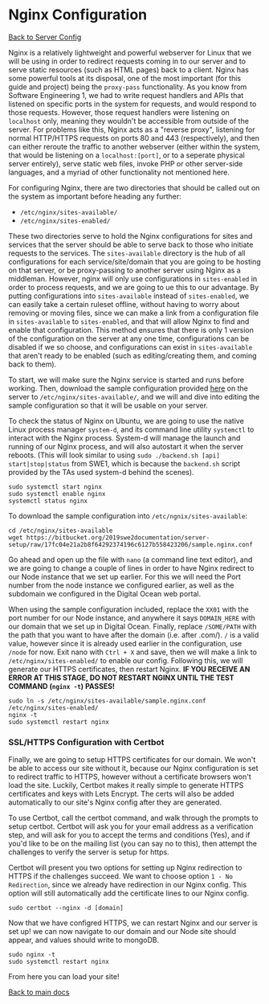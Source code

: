 # Nginx Configuration
[Back to Server Config](/README.md)

Nginx is a relatively lightweight and powerful webserver for Linux that we will be using in order to redirect requests coming in to our server and to serve static resources (such as HTML pages) back to a client. Nginx has some powerful tools at its disposal, one of the most important (for this guide and project) being the `proxy-pass` functionality. As you know from Software Engineering 1, we had to write request handlers and APIs that listened on specific ports in the system for requests, and would respond to those requests. However, those request handlers were listening on `localhost` only, meaning they wouldn't be accessible from outside of the server. For problems like this, Nginx acts as a "reverse proxy", listening for normal HTTP/HTTPS requests on ports 80 and 443 (respectively), and then can either reroute the traffic to another webserver (either within the system, that would be listening on a `localhost:[port]`, or to a seperate physical server entirely), serve static web files, invoke PHP or other server-side languages, and a myriad of other functionality not mentioned here. 

For configuring Nginx, there are two directories that should be called out on the system as important before heading any further:

 * `/etc/nginx/sites-available/`
 * `/etc/nginx/sites-enabled/`

These two directories serve to hold the Nginx configurations for sites and services that the server should be able to serve back to those who initiate requests to the services. The `sites-available` directory is the hub of all configurations for each service/site/domain that you are going to be hosting on that server, or be proxy-passing to another server using Nginx as a middleman. However, nginx will only use configurations in `sites-enabled` in order to process requests, and we are going to ue this to our advantage. By putting configurations into `sites-available` instead of `sites-enabled`, we can easily take a certain ruleset offline, without having to worry about removing or moving files, since we can make a link from a configuration file in `sites-available` to `sites-enabled`, and that will allow Nginx to find and enable that configuration. This method ensures that there is only 1 version of the configuration on the server at any one time, configurations can be disabled if we so choose, and configurations can exist in `sites-available` that aren't ready to be enabled (such as editing/creating them, and coming back to them).

To start, we will make sure the Nginx service is started and runs before working. Then, download the sample configuration provided [here](sample.nginx.conf) on the server to `/etc/nginx/sites-available/`, and we will and dive into editing the sample configuration so that it will be usable on your server.

To check the status of Nginx on Ubuntu, we are going to use the native Linux process manager `system-d`, and its command line utility `systemctl` to interact with the Nginx process. System-d will manage the launch and running of our Nginx process, and will also autostart it when the server reboots. (This will look similar to using `sudo ./backend.sh [api] start|stop|status` from SWE1, which is because the `backend.sh` script provided by the TAs used system-d behind the scenes).

```
sudo systemctl start nginx
sudo systemctl enable nginx
systemctl status nginx
```

To download the sample configuration into `/etc/ngnix/sites-available`:

```
cd /etc/nginx/sites-available
wget https://bitbucket.org/2019swe2documentation/server-setup/raw/17fc04e21a2b8f64292374196c6127b558423206/sample.nginx.conf
```

Go ahead and open up the file with `nano` (a command line text editor), and we are going to change a couple of lines in order to have Nginx redirect to our Node instance that we set up earlier. For this we will need the Port number from the node instance we configured earlier, as well as the subdomain we configured in the Digital Ocean web portal. 

When using the sample configuration included, replace the `XX01` with the port number for our Node instance, and anywhere it says `DOMAIN_HERE` with our domain that we set up in Digital Ocean. Finally, replace `/SOME/PATH` with the path that you want to have after the domain (i.e. after .com/). `/` is a valid value, however since it is already used earlier in the configuration, use `/node` for now. Exit nano with `Ctrl + X` and save, then we will make a link to `/etc/nginx/sites-enabled/` to enable our config. Following this, we will generate our HTTPS certificates, then restart Nginx. **IF YOU RECEIVE AN ERROR AT THIS STAGE, DO NOT RESTART NGINX UNTIL THE TEST COMMAND (`nginx -t`) PASSES!**

```
sudo ln -s /etc/nginx/sites-available/sample.nginx.conf /etc/nginx/sites-enabled/
nginx -t
sudo systemctl restart nginx
```

### SSL/HTTPS Configuration with Certbot

Finally, we are going to setup HTTPS certificates for our domain. We won't be able to access our site without it, because our Nginx configuration is set to redirect traffic to HTTPS, however without a certificate browsers won't load the site. Luckily, Certbot makes it really simple to generate HTTPS certificates and keys with Lets Encrypt. The certs will also be added automatically to our site's Nginx config after they are generated.

To use Certbot, call the certbot command, and walk through the prompts to setup certbot. Certbot will ask you for your email address as a verification step, and will ask for you to accept the terms and conditions (Yes), and if you'd like to be on the mailing list (you can say no to this), then attempt the challenges to verify the server is setup for https.

Certbot will present you two options for setting up Nginx redirection to HTTPS if the challenges succeed. We want to choose option `1 - No Redirection`, since we already have redirection in our Nginx config. This option will still automatically add the certificate lines to our Nginx config.

```
sudo certbot --nginx -d [domain]
```

Now that we have configred HTTPS, we can restart Nginx and our server is set up! we can now navigate to our domain and our Node site should appear, and values should write to mongoDB.

```
sudo nginx -t
sudo systemctl restart nginx
```

From here you can load your site!

[Back to main docs](../README.md)